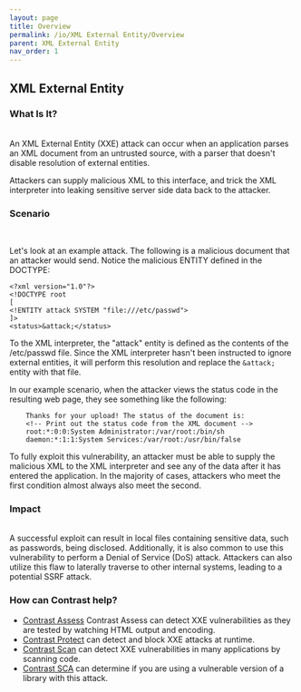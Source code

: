 ```yaml
---
layout: page
title: Overview
permalink: /io/XML External Entity/Overview
parent: XML External Entity
nav_order: 1
---
```


## XML External Entity 


### What Is It? 
<br/>
An XML External Entity (XXE) attack can occur when an application parses an XML document from an untrusted source, with a parser that doesn't disable resolution of external entities. 

Attackers can supply malicious XML to this interface, and trick the XML interpreter into leaking sensitive server side data back to the attacker.


### Scenario 
<br/>

Let's look at an example attack. The following is a malicious document that an attacker would send. 
Notice the malicious ENTITY defined in the DOCTYPE: 

```
<?xml version="1.0"?>
<!DOCTYPE root
[
<!ENTITY attack SYSTEM "file:///etc/passwd">
]>
<status>&attack;</status>
``` 

To the XML interpreter, the "attack" entity is defined as the contents of the /etc/passwd file. 
Since the XML interpreter hasn't been instructed to ignore external entities, it will perform this resolution and replace the `&attack;` entity with that file. 

In our example scenario, when the attacker views the status code in the resulting web page, they see something like the following: 

```
    Thanks for your upload! The status of the document is:
    <!-- Print out the status code from the XML document -->
    root:*:0:0:System Administrator:/var/root:/bin/sh
    daemon:*:1:1:System Services:/var/root:/usr/bin/false
```

To fully exploit this vulnerability, an attacker must be able to supply the malicious XML to the XML interpreter and see any of the data after it has entered the application. 
In the majority of cases, attackers who meet the first condition almost always also meet the second.



### Impact
<br/>
A successful exploit can result in local files containing sensitive data, such as passwords, being disclosed.
Additionally, it is also common to use this vulnerability to perform a Denial of Service (DoS) attack. 
Attackers can also utilize this flaw to laterally traverse to other internal systems, leading to a potential SSRF attack.



### How can Contrast help? 

- [Contrast Assess](https://www.contrastsecurity.com/contrast-assess) Contrast Assess can detect XXE vulnerabilities as they are tested by watching HTML output and encoding.
- [Contrast Protect](https://www.contrastsecurity.com/contrast-protect) can detect and block XXE attacks at runtime. 
- [Contrast Scan](https://www.contrastsecurity.com/contrast-scan) can detect XXE vulnerabilities in many applications by scanning code.
- [Contrast SCA](https://www.contrastsecurity.com/contrast-sca) can determine if you are using a vulnerable version of a library with this attack.

